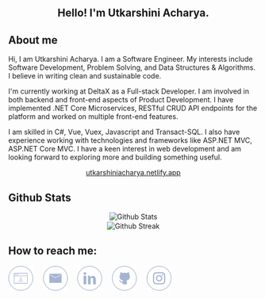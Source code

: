 <h2 align="center">Hello! I'm Utkarshini Acharya.</h2>

<h2>About me</h2>
<p>Hi, I am Utkarshini Acharya. I am a Software Engineer. My interests include Software Development, Problem Solving, and Data Structures & Algorithms. I believe in writing clean and sustainable code.</p>
<p>I'm currently working at DeltaX as a Full-stack Developer. I am involved in both backend and front-end aspects of Product Development. I have implemented .NET Core Microservices, RESTful CRUD API endpoints for the platform and worked on multiple front-end features.</p>
<p>I am skilled in C#, Vue, Vuex, Javascript and Transact-SQL. I also have experience working with technologies and frameworks like ASP.NET MVC, ASP.NET Core MVC. I have a keen interest in web development and am looking forward to exploring more and building something useful.</p>

<p align="center">
    <a href="https://utkarshiniacharya.netlify.app" target="_blank">
        utkarshiniacharya.netlify.app
    </a>
</p>

<h2>Github Stats</h2>
<p align="center">
    <img src="https://github-readme-stats.vercel.app/api?username=utkarshiniacharya&count_private=true&show_icons=true&bg_color=000000&title_color=A4B3D2&text_color=F7F4EF&icon_color=A4B3D2&border_color=F7F4EF" alt="Github Stats" />
    <br />
    <img align="center" src="https://github-readme-streak-stats.herokuapp.com/?user=utkarshiniacharya&theme=dark&date_format=j%20M%5B%20Y%5D&background=000000&border=FFFFFF&stroke=FFFFFF&ring=A4B3D2&fire=FFFFFF&currStreakNum=FFFFFF&sideNums=DDDDDD&currStreakLabel=A4B3D2&sideLabels=969696&dates=969696" alt="Github Streak" />
</p>

<h2>How to reach me:</h2>

[<img src="https://github.com/utkarshiniacharya/utkarshiniacharya/blob/main/images/portfolio-icon.png" alt="Portfolio" height="50" width="50" />](https://utkarshiniacharya.netlify.app)
&nbsp;
&nbsp;
[<img src="https://github.com/utkarshiniacharya/utkarshiniacharya/blob/main/images/email-icon.png" alt="Email" height="50" width="50" />](mailto:utkarshiniacharya@gmail.com)
&nbsp;
&nbsp;
[<img src="https://github.com/utkarshiniacharya/utkarshiniacharya/blob/main/images/linkedin-icon.png" alt="Linkedin" height="50" width="50" />](https://www.linkedin.com/in/utkarshini-acharya-b14b94152)
&nbsp;
&nbsp;
[<img src="https://github.com/utkarshiniacharya/utkarshiniacharya/blob/main/images/github-icon.png" alt="Github" height="50" width="50" />](https://github.com/utkarshiniacharya)
&nbsp;
&nbsp;
[<img src="https://github.com/utkarshiniacharya/utkarshiniacharya/blob/main/images/instagram-icon.png" alt="Instagram" height="50" width="50" />](https://www.instagram.com/utkarshini_acharya)
